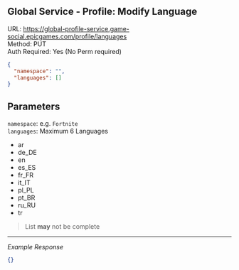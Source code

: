 ## Global Service - Profile: Modify Language

URL: https://global-profile-service.game-social.epicgames.com/profile/languages \
Method: PUT \
Auth Required: Yes (No Perm required)

```json
{
  "namespace": "",
  "languages": []
}
```

## Parameters

`namespace`: e.g. `Fortnite` \
`languages`: Maximum 6 Languages

- ar
- de_DE
- en
- es_ES
- fr_FR
- it_IT
- pl_PL
- pt_BR
- ru_RU
- tr

> List **may** not be complete

---

_Example Response_

```json
{}
```
